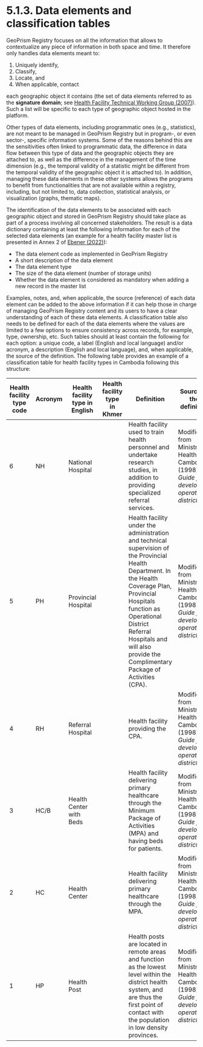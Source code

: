 # 5.1.3. Data elements and classification tables

GeoPrism Registry focuses on all the information that allows to contextualize any piece of information in both space and time. It therefore only handles data elements meant to:

1. Uniquely identify,
2. Classify,
3. Locate, and
4. When applicable, contact

each geographic object it contains (the set of data elements referred to as the **signature domain**; see [Health Facility Technical Working Group (2007)](https://www.measureevaluation.org/resources/publications/wp-07-91.html)). Such a list will be specific to each type of geographic object hosted in the platform.

Other types of data elements, including programmatic ones (e.g., statistics), are not meant to be managed in GeoPrism Registry but in program-, or even sector-, specific information systems. Some of the reasons behind this are the sensitivities often linked to programmatic data, the difference in data flow between this type of data and the geographic objects they are attached to, as well as the difference in the management of the time dimension (e.g., the temporal validity of a statistic might be different from the temporal validity of the geographic object it is attached to). In addition, managing these data elements in these other systems allows the programs to benefit from functionalities that are not available within a registry, including, but not limited to, data collection, statistical analysis, or visualization (graphs, thematic maps).

The identification of the data elements to be associated with each geographic object and stored in GeoPrism Registry should take place as part of a process involving all concerned stakeholders. The result is a data dictionary containing at least the following information for each of the selected data elements (an example for a health facility master list is presented in Annex 2 of [Ebener (2022)](https://healthgeolab.net/DOCUMENTS/Guidance\_Common\_Geo-registry\_Ve2.pdf)):

* The data element code as implemented in GeoPrism Registry
* A short description of the data element
* The data element type
* The size of the data element (number of storage units)
* Whether the data element is considered as mandatory when adding a new record in the master list

Examples, notes, and, when applicable, the source (reference) of each data element can be added to the above information if it can help those in charge of managing GeoPrism Registry content and its users to have a clear understanding of each of these data elements. A classification table also needs to be defined for each of the data elements where the values are limited to a few options to ensure consistency across records, for example, type, ownership, etc. Such tables should at least contain the following for each option: a unique code, a label (English and local language) and/or acronym, a description (English and local language), and, when applicable, the source of the definition. The following table provides an example of a classification table for health facility types in Cambodia following this structure:

| Health facility type code | Acronym | Health facility type in English | Health facility type in Khmer | Definition                                                                                                                                                                                                                                                                         | Source of the definition                                                                        |
| ------------------------- | ------- | ------------------------------- | ----------------------------- | ---------------------------------------------------------------------------------------------------------------------------------------------------------------------------------------------------------------------------------------------------------------------------------- | ----------------------------------------------------------------------------------------------- |
| 6                         | NH      | National Hospital               |                               | Health facility used to train health personnel and undertake research studies, in addition to providing specialized referral services.                                                                                                                                             | Modified from Ministry of Health, Cambodia (1998): _Guide for developing operational districts_ |
| 5                         | PH      | Provincial Hospital             |                               | Health facility under the administration and technical supervision of the Provincial Health Department. In the Health Coverage Plan, Provincial Hospitals function as Operational District Referral Hospitals and will also provide the Complimentary Package of Activities (CPA). | Modified from Ministry of Health, Cambodia (1998): _Guide for developing operational districts_ |
| 4                         | RH      | Referral Hospital               |                               | Health facility providing the CPA.                                                                                                                                                                                                                                                 | Modified from Ministry of Health, Cambodia (1998): _Guide for developing operational districts_ |
| 3                         | HC/B    | Health Center with Beds         |                               | Health facility delivering primary healthcare through the Minimum Package of Activities (MPA) and having beds for patients.                                                                                                                                                        | Modified from Ministry of Health, Cambodia (1998): _Guide for developing operational districts_ |
| 2                         | HC      | Health Center                   |                               | Health facility delivering primary healthcare through the MPA.                                                                                                                                                                                                                     | Modified from Ministry of Health, Cambodia (1998): _Guide for developing operational districts_ |
| 1                         | HP      | Health Post                     |                               | Health posts are located in remote areas and function as the lowest level within the district health system, and are thus the first point of contact with the population in low density provinces.                                                                                 | Modified from Ministry of Health, Cambodia (1998): _Guide for developing operational districts_ |
